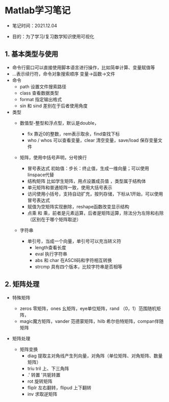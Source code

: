 # Matlab学习笔记

- 笔记时间：2021.12.04

- 目的：为了学习/复习数学知识使用可视化

## 1. 基本类型与使用

- 命令行窗口可以直接使用脚本语言进行操作，比如简单计算、变量赋值等
- ...表示续行符，命令对象搜索顺序 变量→函数→文件
- 命令
  - path 设置文件搜索路径
  - class 查看数据类型
  - format 指定输出格式
  - sin 和 sind 差别在于后者使用角度
- 类型
  - 数值型-整型和浮点型，默认是double，
    - fix 靠近0的整数，rem表示取余，find查找下标
    - who / whos 可以查看变量，clear 清空变量，save/load 保存变量文件
    
  - 矩阵，使用中括号声明，分号换行
    - 冒号表达式 初始值：步长：终止值，生成一维向量；可以使用linspace代替
    - 结构矩阵 比如学生矩阵，用点设置成员值 ，类型属于结构体
    - 单元矩阵和普通矩阵一致，使用大括号表示
    - 访问使用小括号，支持自动扩充，按列存储，下标从1开始，可以使用冒号表达式
    - 赋值为空矩阵实现删除，reshape函数改变显示结构
    - 点乘 和 乘，前者是元素运算，后者是矩阵运算，除法分为左除和右除（区别在于哪个矩阵取逆）
    
  - 字符串
  
    - 单引号，当成一个向量，单引号可以充当转义符
      - length查看长度
      - eval 执行字符串
      - abs 和 char 在ASCII码和字符相互转换
      - strcmp 具有四个版本，比较字符串是否相等
  
    

## 2. 矩阵处理

- 特殊矩阵
  - zeros 零矩阵，ones 幺矩阵，eye单位矩阵，rand （0，1）范围随机矩阵，
  - magic魔方矩阵，vander 范德蒙矩阵，hilb 希尔伯特矩阵，compan伴随矩阵

- 矩阵处理
  - 矩阵变换
    - diag 提取主对角线产生列向量，对角阵（单位矩阵、对角矩阵、数量矩阵）
    - triu tril 上、下三角阵
    - .' 转置  '共轭转置
    - rot 旋转矩阵
    - fliplr 左右翻转，flipud 上下翻转
    - inv 求取逆矩阵





















